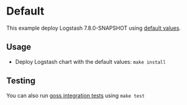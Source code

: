 # Default

This example deploy Logstash 7.8.0-SNAPSHOT using [default values][].


## Usage

* Deploy Logstash chart with the default values: `make install`


## Testing

You can also run [goss integration tests][] using `make test`


[goss integration tests]: https://github.com/elastic/helm-charts/tree/7.x/logstash/examples/default/test/goss.yaml
[default values]: https://github.com/elastic/helm-charts/tree/7.x/logstash/values.yaml
